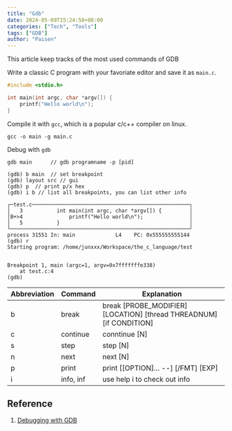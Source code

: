 ```yaml
---
title: "Gdb"
date: 2024-05-09T15:24:58+08:00
categories: ["Tech", "Tools"]
tags: ["GDB"]
author: "Paisen"
---
```

This article keep tracks of the most used commands of GDB

Write a classic C program with your favoriate editor and save it as `main.c`.
```c
#include <stdio.h>

int main(int argc, char *argv[]) {
    printf("Hello world\n");
}
```
Compile it with `gcc`, which is a popular c/c++ compiler on linux.
```shell
gcc -o main -g main.c 
```
Debug with `gdb`
```shell
gdb main      // gdb programname -p [pid]
```
```
(gdb) b main  // set breakpoint
(gdb) layout src // gui
(gdb) p  // print p/x hex
(gdb) i b // list all breakpoints, you can list other info
```
```
┌─test.c───────────────────────────────────────────────────┐
│   3           int main(int argc, char *argv[]) {         │
│B+>4               printf("Hello world\n");               │
│   5           }                                          │
└──────────────────────────────────────────────────────────┘
process 31551 In: main             L4    PC: 0x555555555144
(gdb) r
Starting program: /home/junxxx/Workspace/the_c_language/test


Breakpoint 1, main (argc=1, argv=0x7fffffffe338)
    at test.c:4
(gdb)
```

| Abbreviation| Command| Explanation|
| --------| -- | ------- |
| b  | break| break [PROBE_MODIFIER] [LOCATION] [thread THREADNUM] [if CONDITION]|
| c  | continue    | conntinue [N] |
| s  | step | step [N] |
| n  | next | next [N] |
| p  | print|  print [[OPTION]... --] [/FMT] [EXP] |
| i  | info, inf| use help i to check out info|



## Reference
1. [Debugging with GDB](https://sourceware.org/gdb/current/onlinedocs/gdb.html/)